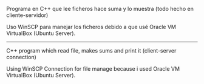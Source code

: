 Programa en C++ que lee ficheros hace suma y lo muestra (todo hecho en cliente-servidor) 

Uso WinSCP para manejar los ficheros debido a que usé Oracle VM VirtualBox (Ubuntu Server).

____________________________________________________________________________________________


C++ program which read file, makes sums and print it (client-server connection)

Using WinSCP Connection for file manage because i used Oracle VM VirtualBox (Ubuntu Server).
